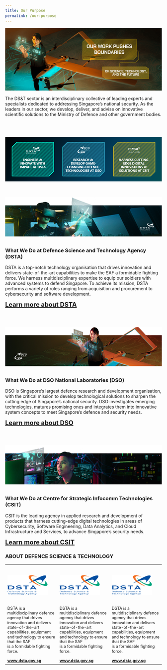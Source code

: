 ```yaml
---
title: Our Purpose
permalink: /our-purpose
---
```

![Alt text for image on Isomer site](/images/banner_purpose.png)
<p style="margin-bottom:4rem;">The DS&T sector is an interdisciplinary collective of leading experts and specialists dedicated to addressing Singapore’s national security. As the leaders in our sector, we develop, deliver, and advise on innovative scientific solutions to the Ministry of Defence and other government bodies. </p>
<img src="images/purpose-banner-2.png"  style="margin-bottom:3rem;"/>

<img src="images/purpose-dsta.png"/>
<h3 style="font-weight:bold;margin-top:2rem;">What We Do at Defence Science and Technology Agency (DSTA)</h3>
<p style="margin-top:1rem;">DSTA is a top-notch technology organisation that drives innovation and delivers state-of-the-art capabilities to make the SAF a formidable fighting force. We harness multidisciplinary expertise to equip our soldiers with advanced systems to defend Singapore. To achieve its mission, DSTA performs a variety of roles ranging from acquisition and procurement to cybersecurity and software development.</p>
<a href="https://www.dsta.gov.sg/home" target="_blank" style="font-weight:bold;font-size:1.25rem;">Learn more about DSTA</a>
	

<img src="/images/purpose-dso.png" style="margin-top:3.75rem;"/>
<h3 style="font-weight:bold;margin-top:2rem;">What We Do at DSO National Laboratories (DSO)</h3>
<p style="margin-top:1rem;">DSO is Singapore’s largest defence research and development organisation, with the critical mission to develop technological solutions to sharpen the cutting edge of Singapore’s national security. DSO investigates emerging technologies, matures promising ones and integrates them into innovative system concepts to meet Singapore’s defence and security needs.</p>
<a href="https://www.dso.org.sg" target="_blank" style="font-weight:bold;font-size:1.25rem;">Learn more about DSO</a>

<img src="images/purpose-csit.png" style="margin-top:3.75rem;"/>
<h3 style="font-weight:bold;margin-top:2rem;">What We Do at Centre for Strategic Infocomm Technologies (CSIT) </h3>
<p style="margin-top:1rem;">CSIT is the leading agency in applied research and development of products that harness cutting-edge digital technologies in areas of Cybersecurity, Software Engineering, Data Analytics, and Cloud Infrastructure and Services, to advance Singapore’s security needs.</p>
<a href="https://www.csit.gov.sg" target="_blank" style="font-weight:bold;margin-bottom:60px;font-size:1.25rem;">Learn more about CSIT</a>

<h3 style="font-weight:bold;">ABOUT DEFENCE SCIENCE & TECHNOLOGY</h3>
<table>
	<tr>
		<td>
			<img src="/images/dsta-logo.png" style="width:auto;margin:2rem 0 1.25rem 0;"/>
			<p style="font-size:0.8rem;line-height:1.2">DSTA is a multidisciplinary defence agency that drives innovation and delivers state-of-the-art capabilities, equipment and technology to ensure that the SAF is a formidable fighting force.</p>
			<a href="https://www.dsta.gov.sg/home" target="_blank" style="font-weight:bold;font-size:0.8rem;line-height:1.2">www.dsta.gov.sg</a>
		</td>
		<td>
			<img src="/images/dsta-logo.png" style="width:auto;margin:2rem 0 1.25rem 0;"/>
			<p style="font-size:0.8rem;line-height:1.2">DSTA is a multidisciplinary defence agency that drives innovation and delivers state-of-the-art capabilities, equipment and technology to ensure that the SAF is a formidable fighting force.</p>
			<a href="https://www.dsta.gov.sg/home" target="_blank" style="font-weight:bold;font-size:0.8rem;line-height:1.2">www.dsta.gov.sg</a>
		</td>
		<td>
			<img src="/images/dsta-logo.png" style="width:auto;margin:2rem 0 1.25rem 0;"/>
			<p style="font-size:0.8rem;line-height:1.2">DSTA is a multidisciplinary defence agency that drives innovation and delivers state-of-the-art capabilities, equipment and technology to ensure that the SAF is a formidable fighting force.</p>
			<a href="https://www.dsta.gov.sg/home" target="_blank" style="font-weight:bold;font-size:0.8rem;line-height:1.2">www.dsta.gov.sg</a>
		</td>
	</tr>
	</table>